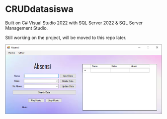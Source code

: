 # CRUDdatasiswa
Built on C# Visual Studio 2022 with SQL Server 2022 &amp; SQL Server Management Studio.

Still working on the project, will be moved to this repo later.

![Main menu of the App](/1.PNG)

